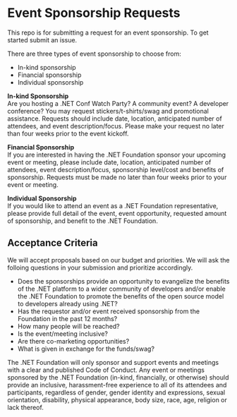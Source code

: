 # Event Sponsorship Requests

This repo is for submitting a request for an event sponsorship. To get started submit an issue.

There are three types of event sponsorship to choose from:
  * In-kind sponsorship
  * Financial sponsorship 
  * Individual sponsorship

**In-kind Sponsorship**  
Are you hosting a .NET Conf Watch Party? A community event? A developer conference? You may request stickers/t-shirts/swag and promotional assistance. Requests should include date, location, anticipated number of attendees, and event description/focus. Please make your request no later than four weeks prior to the event kickoff.  

**Financial Sponsorship**  
If you are interested in having the .NET Foundation sponsor your upcoming event or meeting, please include date, location, anticipated number of attendees, event description/focus, sponsorship level/cost and benefits of sponsorship. Requests must be made no later than four weeks prior to your event or meeting.  

**Individual Sponsorship**  
If you would like to attend an event as a .NET Foundation representative, please provide full detail of the event, event opportunity, requested amount of sponsorship, and benefit to the .NET Foundation.

## Acceptance Criteria
We will accept proposals based on our budget and priorities. We will ask the folloing questions in your submission and prioritize accordingly. 

-	Does the sponsorships provide an opportunity to evangelize the benefits of the .NET platform to a wider community of developers and/or enable the .NET Foundation to promote the benefits of the open source model to developers already using .NET?
-	Has the requestor and/or event received sponsorship from the Foundation in the past 12 months?
-	How many people will be reached?
-	Is the event/meeting inclusive?
-	Are there co-marketing opportunities?
-	What is given in exchange for the funds/swag?

The .NET Foundation will only sponsor and support events and meetings with a clear and published Code of Conduct. Any event or meetings sponsored by the .NET Foundation (in-kind, financially, or otherwise) should provide an inclusive, harassment-free experience to all of its attendees and participants, regardless of gender, gender identity and expressions, sexual orientation, disability, physical appearance, body size, race, age, religion or lack thereof.

